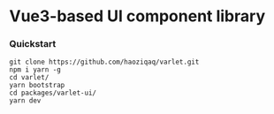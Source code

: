 # Vue3-based UI component library

### Quickstart

```shell
git clone https://github.com/haoziqaq/varlet.git
npm i yarn -g
cd varlet/
yarn bootstrap
cd packages/varlet-ui/
yarn dev
```